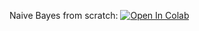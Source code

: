 Naive Bayes from scratch:
[![Open In Colab](https://colab.research.google.com/assets/colab-badge.svg)](https://colab.research.google.com/github/girafe-ai/ml-mipt/blob/basic_s21/week0_01_org_kNN_and_Naive_Bayes/week0_01_naive_bayes.ipynb)
